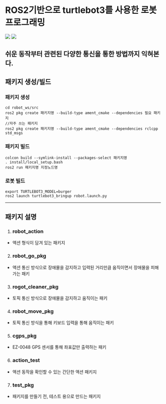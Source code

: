 # ROS2기반으로 turtlebot3를 사용한 로봇 프로그래밍

  <img src="https://img.shields.io/badge/c++-00599C?style=for-the-badge&logo=c%2B%2B&logoColor=white"> <img src="https://img.shields.io/badge/ros-22314E?style=for-the-badge&logo=ros&logoColor=white">

  쉬운 동작부터 관련된 다양한 통신을 통한 방법까지 익혀본다.
---

## 패키지 생성/빌드
### 패키지 생성
```
cd robot_ws/src
ros2 pkg create 패키지명 --build-type ament_cmake --dependencies 필요 패키지
//자주 쓰는 패키지
ros2 pkg create 패키지명 --build-type ament_cmake --dependencies rclcpp std_msgs
```

### 패키지 빌드

````
colcon build --symlink-install --packages-select 패키지명
. install/local_setup.bash
ros2 run 패키지명 지정노드명
````

### 로봇 빌드
````
export TURTLEBOT3_MODEL=burger
ros2 launch turtlebot3_bringup robot.launch.py
````

---

## 패키지 설명
1. ### robot_action
- 액션 형식이 담겨 있는 패키지
2. ### robot_go_pkg
- 액션 통신 방식으로 장애물을 감지하고 입력된 거리만큼 움직이면서 장애물을 피해가는 패키
3. ### rogot_cleaner_pkg
-  토픽 통신 방식으로 장애물을 감지하고 움직이는 패키
4. ### robot_move_pkg
-  토픽 통신 방식을 통해 키보드 입력을 통해 움직이는 패키
5. ### cgps_pkg
- EZ-0048 GPS 센서를 통해 좌표값만 출력하는 패키
6. ### action_test
-  액션 동작을 확인할 수 있는 간단한 액션 패키지
7.  ### test_pkg
-  패키지를 만들기 전, 테스트 용으로 만드는 패키지
  
